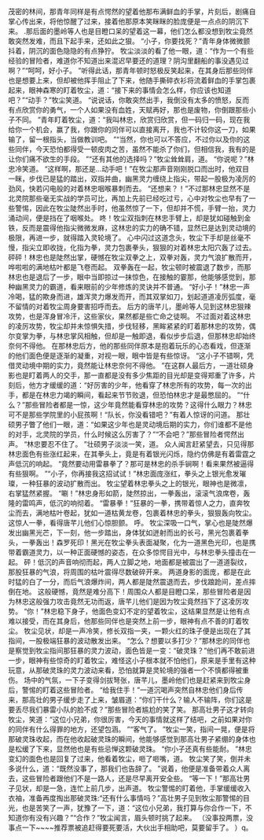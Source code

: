 茂密的林间，那青年同样是有点愕然的望着他那布满鲜血的手掌，片刻后，剧痛自掌心传出来，将他惊醒了过来，接着他那原本笑眯眯的脸庞便是一点点的阴沉下来。
.那后面的墨岭等人也是目瞪口呆的望着这一幕，他们怎么都没想到牧尘竟然敢突然发难，而且下起手来，还如此之狠。
“小子，你要找死？”青年身体微微颤抖着，阴沉的面色隐隐的有点狰狞。
牧尘淡淡的看了他一眼，道：“作为一个有些经验的冒险者，难道你不知道出来混迟早要还的道理？阴沟里翻船的事没遇见过啊？”“呵呵，好小子。
”听得此话，那青年顿时怒极反笑起来，在其身后那些同伴也是想要上来，但却被他挥手阻止了下来，他随手撕碎衣衫将流着鲜血的手掌包裹起来，眼神森寒的盯着牧尘，道：“接下来的事情会怎么样，你应该也知道吧？”“动手？”牧尘笑道。
“说说话，你敢突然出手，我倒没有太多的愤怒，反而有点欣赏你的勇气，一个人如果没有血姓，天赋再好，那也是废物，你倒跟那些小子不同。
”青年盯着牧尘，道：“我叫林忠，欣赏归欣赏，但一码归一码，现在我给你一个机会，赢了我，你跟你的同伴可以直接离开，我也不计较你这一刀，如果输了，留一根指头，当做教训吧。
”“当然，你也可以不答应，不过你以及你的这些同伴，今天恐怕都得受一顿皮肉之苦，虽然不能杀了你们，但相信我，我有的是让你们痛不欲生的手段。
”“还有其他的选择吗？”牧尘耸耸肩，道。
“你说呢？”林忠冷笑道。
“这样啊，那还是...动手吧！”在牧尘那声音刚刚脱口而出时，他双目一眯，步伐已是猛的踏出，双指并曲，幽黑灵力缠绕上指尖，带起一股极为凌厉的劲风，快若闪电般的对着林忠咽喉暴刺而去。
“还想来？！”不过那林忠显然不是北灵院那些毫无实战的学员可比，再加上先前已经吃过亏，心中对牧尘也早有了一些警惕，因此在牧尘陡然出手时，他虽然惊了一下，但却并不慌，手臂一抬，灵力涌动间，便是挡在了咽喉处。
咚！牧尘双指刺在林忠手臂上，却是犹如碰触到金铁，反而是震得他指尖微微发麻，这林忠的实力的确不错，显然已是达到灵动境的极限，再进一步，就得踏入灵轮境了。
心中闪过这道念头，牧尘下手却是丝毫不慢，指尖立即收拢，化指为拳，灵力包裹拳头，狠狠的对着林忠太阳穴轰了过去。
砰砰！林忠也是陡然出掌，硬憾在牧尘双拳之上，双拳对轰，灵力气浪扩散而开，哗啦啦的满地枯叶都是飞卷而起。
双拳轰在一起，牧尘顿时被震退了数步，而那林忠也是退后了一步，眼中当即掠过一抹惊色，在接触的霎那，他能够感觉到，那种幽黑灵力的霸道，看来眼前的少年修炼的灵诀并不普通。
“好小子！”林忠一声冷喝，猛的欺身而进，雄浑灵力爆发而开，而其双掌如刀，划起道道凌厉弧度，毫不留情的对着牧尘周身要害招呼而去。
后方的唐芊儿，墨岭等人见到这林忠狠辣攻势，也是浑身冒冷汗，这些家伙，果然都是些亡命之徒啊。
不过面对着这林忠的凌厉攻势，牧尘却并未惊惧失措，步伐轻移，黑眸紧紧的盯着那林忠的攻势，偶尔变掌为拳，与林忠掌风相触，但却是一触即退，看似步步后退，但那林忠却始终奈何不得他。
在那林忠后方，他的那些同伴原本是抱着玩乐的心态看戏，但逐渐的他们面色便是逐渐的凝重，对视一眼，眼中皆是有些惊讶。
“这小子不错啊，凭借灵动境中期的实力，竟然能让林忠奈何不得他。
”在这群人最后方，一道壮硕身影也是盯着两人的交手，那一直都是没有多少焦距的目光却是变得郑重了许多，片刻后，他方才缓缓的道：“好厉害的少年，他看穿了林忠所有的攻势，每一次的出手，都是在林忠力竭的瞬间，看起来节节败退，但恐怕林忠才是最憋屈的。
”“什么？”那些冒险者都是一惊，这少年竟然能看穿林忠的攻势？这得什么眼力？林忠可不是那些学院里的小屁孩啊！“队长，你没看错吧？”有着人惊讶的问道。
那壮硕男子瞥了他们一眼，道：“如果这少年也是灵动境后期的实力，你们谁都不是他的对手，北灵院的学员，什么时候这么厉害了？”“不会吧？”那些冒险者愕然出声。
“林忠要忍不住了。
”壮硕男子淡淡一笑，道。
众人闻言赶紧望去，只见得那林忠面色有些涨红起来，在其拳头上，竟是有着银光闪烁，隐约仿佛是有着雷霆之声低沉的响起。
“竟然要动用雷暴拳了？那可是林忠的杀手锏啊！看来果然被逼得有些狠啊。
”“小子，你再接我这招试试！”林忠面庞涨红，拳头之上银光愈发璀璨，一种狂暴的波动扩散而出。
牧尘望着林忠拳头之上的银光，眼神也是微凛，右掌猛然紧握。
“唰！”林忠身形如箭，陡然掠出，一拳轰出，滚滚气浪席卷，轰隆的雷鸣声，低沉的响彻着。
“雷暴拳！”狂暴的一拳，携带着惊人之力，直奔牧尘而去，满地枯叶卷起，犹如一道枯黄龙卷，包裹着林忠的拳头，狠狠轰向牧尘。
这惊人一拳，看得唐芊儿他们心惊胆颤。
呼。
牧尘深吸一口气，掌心也是陡然爆发出幽黑光芒，下一刻，他一步踏出，身体犹如迸射而出的长弓，黑光包裹着拳头，一拳轰出！森罗死印！黑光在牧尘拳头表面凝聚，化为一道黑色光印，也是携带着霸道灵力，以一种正面硬憾的姿态，在众多惊愕目光中，与林忠拳头撞击在一起。
砰！低沉的声音响彻而起，两人立脚之地，地面都是被震出了一道道裂纹，那股狂暴的气浪，将周围的枯叶震得尽数破碎开来。
两道身影的面庞，都是在此时猛的白了一分，而后气浪爆炸间，两人都是陡然震退而去，步伐踉跄间，差点摔倒在地。
这般硬憾，竟然是难分高下！周围众人都是目瞪口呆，那些冒险者是因为林忠这般强力攻击竟然无功而返，唐芊儿他们是因为牧尘竟然挡下了这凌厉攻势。
“你！”林忠稳下身子，他面色变幻不定的望着牧尘，这结果显然是让他有点难以接受，而在其身后，他那些同伴也是突然上前一步，眼神有点不善的盯着牧尘。
牧尘见状，却是一声冷笑，修长双指一夹，一颗火红的珠子便是出现在了其指间，一股极端狂暴的波动散发出来。
“怎么？想要以多打少？”那林忠的同伴也是察觉到牧尘指间那狂暴的灵力波动，面色皆是一变：“破灵珠？”他们再不敢前进一步，眼神有些惊奇的盯着牧尘，难怪这小子根本就不怕他们，原来是手里有这种玩意，从那破灵珠的灵力波动来看，恐怕就算是灵轮境的强者一个不慎都得被重伤。
场中的气氛，一下子变得剑拔弩张，唐芊儿，墨岭他们也是赶紧来到牧尘身后，警惕的盯着这些冒险者。
“给我住手！”一道沉喝声突然自林忠他们身后传来，那高壮的男子缓步走了上来，皱眉道：“你们干什么？输人不输阵，你们这是要丢尽我们暴雷小队的脸不成？”那些冒险者尴尬的笑了笑。
那高壮男子这才转向牧尘，笑道：“这位小兄弟，你很厉害，今天的事情就这样了结吧，之前如果对你的同伴有什么得罪的地方，还望包涵。
”“客气了。
”牧尘一笑，指间一晃，便是将那破灵珠收起，而在他收起破灵珠的瞬间，他能够感觉到那高壮男子紧绷的身体也是松缓了下来，显然他也是有些忌惮这颗破灵珠。
“你小子还真有些能耐。
”林忠变幻的面色也是回复了过来，他看着牧尘，咂了咂嘴，道。
牧尘笑了笑，倒并未多说什么，道：“既然没事了，那我们也告辞了。
”说着，他便是准备带着众人离去，这些冒险者跟他们不是一路人，还是尽早离开安全些。
“等一下！”那高壮男子见状，却是一急，连忙上前几步，出声道。
牧尘警惕的盯着他，手掌缓缓收入衣袖，准备再度掏出那破灵珠:“还有什么事情吗？”高壮男子见到牧尘那警惕的目光，也是苦笑了一声，犹豫了一下，道：“这位小兄弟，我打算与你合作一下，不知道你有没有兴趣？”“合作？”牧尘闻言，眉头顿时挑了起来。
（没事投两票，没事点一下~~~~推荐票被追赶得要死要活，大伙出手相助吧，莫要留手了。
）q。
